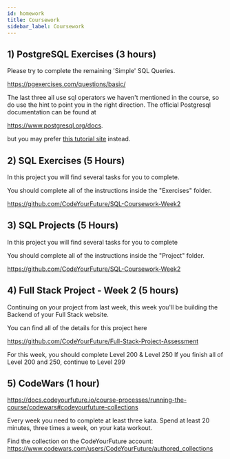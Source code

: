 ```yaml
---
id: homework
title: Coursework
sidebar_label: Coursework
---
```


## 1) PostgreSQL Exercises (3 hours)

Please try to complete the remaining 'Simple' SQL Queries.

https://pgexercises.com/questions/basic/

The last three all use sql operators we haven't mentioned in the course, so do use the hint to point you in the right direction. 
The official Postgresql documentation can be found at 

https://www.postgresql.org/docs.

but you may prefer [this tutorial site](https://www.postgresqltutorial.com/) instead.

## 2) SQL Exercises (5 Hours)

In this project you will find several tasks for you to complete.

You should complete all of the instructions inside the "Exercises" folder.

https://github.com/CodeYourFuture/SQL-Coursework-Week2

## 3) SQL Projects (5 Hours)

In this project you will find several tasks for you to complete

You should complete all of the instructions inside the "Project" folder.

https://github.com/CodeYourFuture/SQL-Coursework-Week2

## 4) Full Stack Project - Week 2 (5 hours)

Continuing on your project from last week, this week you'll be building the Backend of your Full Stack website.

You can find all of the details for this project here

https://github.com/CodeYourFuture/Full-Stack-Project-Assessment

For this week, you should complete Level 200 & Level 250
If you finish all of Level 200 and 250, continue to Level 299

## 5) CodeWars (1 hour)
https://docs.codeyourfuture.io/course-processes/running-the-course/codewars#codeyourfuture-collections

Every week you need to complete at least three kata. Spend at least 20 minutes, three times a week, on your kata workout.

Find the collection on the CodeYourFuture account: https://www.codewars.com/users/CodeYourFuture/authored_collections

